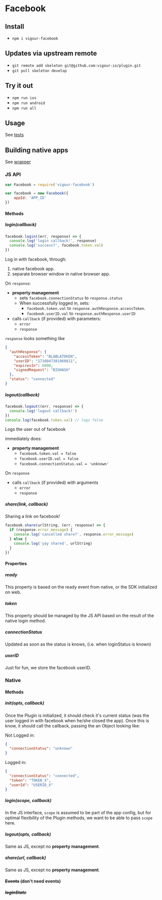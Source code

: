 # Facebook

## Install
- `npm i vigour-facebook`

## Updates via upstream remote
- `git remote add skeleton git@github.com:vigour-io/plugin.git`
- `git pull skeleton develop`

## Try it out
- `npm run ios`
- `npm run android`
- `npm run all`

## Usage
See [tests](test)

## Building native apps
See [wrapper](http://github.com/vigour-io/vigour-native)

### JS API

```javascript
var Facebook = require('vigour-facebook')

var facebook = new Facebook({
	appId: 'APP_ID'
})
```

#### Methods

##### login(callback)

```javascript
facebook.login((err, response) => {
  console.log('login callback!', response)
  console.log('success?', facebook.token.val)
})
```

Log in with facebook, through:

1. native facebook app.
2. separate browser window in native browser app.

On `response`:
- __property management__
  - sets `facebook.connectionStatus` to `response.status`
  - When successfully logged in, sets:
    - `facebook.token.val` to `response.authResponse.accessToken`.
    - `facebook.userID.val` to `response.authResponse.userID`
- calls `callback` (if provided) with parameters:
  - `error`
  - `response`

`response` looks something like

```JSON
{
  "authResponse": {
    "accessToken": "BLABLATOKEN",
    "userID": "1716047381960811",
    "expiresIn": 6090,
    "signedRequest": "BIGHASH"
  },
  "status": "connected"
}
```

##### logout(callback)
```javascript
facebook.logout((err, response) => {
  console.log('logout callback!')
})
console.log(facebook.token.val) // logs false
```
Logs the user out of facebook

immediately does:
- __property management__
  - `facebook.token.val = false`
  - `facebook.userID.val = false`
  - `facebook.connectionStatus.val = 'unknown'`

On `response`
- calls `callback` (if provided) with arguments
  - `error`
  - `response`



##### share(link, callback)

Sharing a link on facebook!

```javascript
facebook.share(urlString, (err, response) => {
  if (response.error_message) {
    console.log('cancelled share?', response.error_message)
  } else {
    console.log('yay shared', urlString)
  }
})
```

#### Properties

##### ready
This property is based on the ready event from native, or the SDK initialized on web.

##### token
This property should be managed by the JS API based on the result of the native login method.

##### connectionStatus
Updated as soon as the status is knows, (i.e. when loginStatus is known)

##### userID
Just for fun, we store the facebook userID.


### Native

#### Methods

##### init(opts, callback)
Once the Plugin is initialized, it should check it's current status (was the user logged in with facebook when he/she closed the app).
Once this is know, it should call the callback, passing the an Object looking like:

Not Logged in:
```JSON
{
  "connectionStatus": "unknown"
}
```

Logged in:
```JSON
{
  "connectionStatus": "connected",
  "token": "TOKEN_X",
  "userId": "USERID_X"
}
```

##### login(scope, callback)
In the JS interface, `scope` is assumed to be part of the app config, but for optimal flexibility of the Plugin methods, we want to be able to pass `scope` here.

##### logout(opts, callback)
Same as JS, except no __property management__.

##### share(url, callback)
Same as JS, except no __property management__.


#### ~~Events~~ (don't need events)

##### ~~loginState~~

